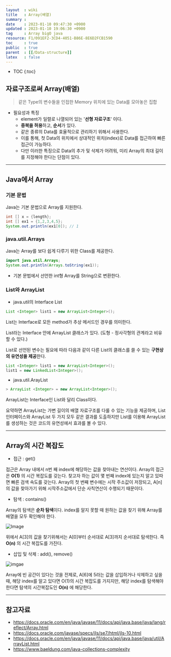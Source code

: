 ```yaml
---
layout  : wiki
title   : Array(배열)
summary : 
date    : 2023-01-10 09:47:30 +0900
updated : 2023-01-10 19:06:30 +0900
tag     : Array bigO java
resource: F1/091EF2-3CD4-4051-B86E-8E6D2FCB1590
toc     : true
public  : true
parent  : [[/Data-structure]]
latex   : false
---
```

* TOC
{:toc}

## 자료구조로써 Array(배열)

> 같은 Type의 변수들을 인접한 Memory 위치에 있는 Data를 모아놓은 집합

- 필요성과 특징
    - element가 일렬로 나열되어 있는 '**선형 자료구조**' 이다.
    - **중복을 허용**하고, **순서**가 있다.
    - 같은 종류의 Data를 효율적으로 관리하기 위해서 사용한다.
    - 이를 통해, 첫 Data의 위치에서 상대적인 위치(index)로 Data를 접근하여 빠른 접근이 가능하다.
    - 다만 이러한 특징으로 Data의 추가 및 삭제가 어려워, 미리 Array의 최대 길이를 지정해야 한다는 단점이 있다.
    

---

## Java에서 Array

### 기본 문법

Java는 기본 문법으로 Array를 지원한다.

```java
int [] x = {length};
int [] ex1 = {1,2,3,4,5};
System.out.println(ex1[0]); // 1
```

### java.util.Arrays

Java는 Array를 보다 쉽게 다루기 위한 Class를 제공한다.

```java
import java.util.Arrays;
System.out.println(Arrays.toString(ex1)); 
```
- 기본 문법에서 선언한 int형 Array를 String으로 변환한다. 

### List와 ArrayList

- java.util의 Interface List<E>
```java
List <Integer> list1 = new ArrayList<Integer>();
```
List는 Interface로 모든 method가 추상 메서드인 경우를 의미한다.

List라는 Interface 안에 ArrayList 클래스가 있다. (도형 - 정사각형의 관계라고 비유할 수 있다.)

List로 선언된 변수는 필요에 따라 다음과 같이 다른 List의 클래스를 쓸 수 있는 **구현상의 유연성을 제공**한다.


```java
List <Integer> list1 = new ArrayList<Integer>();
list1 = new LinkedList<Integer>();
```

- java.util.ArayList<E>
```java
> ArrayList <Integer> = new ArrayList<Integer>();
```
ArrayList는 Interface인 List와 달리 Class이다.

 요약하면 ArrayList는 가변 길이의 배열 자료구조를 다룰 수 있는 기능을 제공하며, List 인터페이스와 ArrayList 두 가지 모두 같은 결과를 도출하지만 
List를 이용해 ArrayList를 생성하는 것은 코드의 유연성에서 효과를 볼 수 있다.  

---

## Array의 시간 복잡도

- 접근 : get()

접근은 Array 내에서 n번 째 index에 해당하는 값을 찾아내는 연산이다.
Array의 접근은 **O(1)** 의 시간 복잡도를 갖는다. 찾고자 하는 값이 몇 번째 index에 있는지 알고 있따면 빠른 검색 속도를 갖는다. Array의 첫 번째 변수에는 시작
주소값이 저장되고, A[n]의 값을 찾아가기 위해 시작주소값에서 단순 사칙연산이 수행되기 때문이다.


- 탐색 : contains()

Array의 탐색은 **순차 탐색**이다. index를 알지 못할 때 원하는 값을 찾기 위해 Array를 배열을 모두 확인해야 한다.

![Image](https://img1.daumcdn.net/thumb/R1280x0/?scode=mtistory2&fname=https%3A%2F%2Fblog.kakaocdn.net%2Fdn%2FebR7Gv%2FbtqUWtaBdb1%2FPsZJhqmDd2BUy8b9OpJfw1%2Fimg.jpg)

위에서 A[3]의 값을 찾기위해서는 A[0]부터 순서대로 A[3]까지 순서대로 탐색한다. 즉 **O(n)** 의 시간 복잡도를 가진다.



- 삽입 및 삭제 : add(), remove()

![imgae](https://img1.daumcdn.net/thumb/R1280x0/?scode=mtistory2&fname=https%3A%2F%2Fblog.kakaocdn.net%2Fdn%2FctbBif%2FbtqU0xXor35%2Ftv2mfnmBKKakoWTN1FokYk%2Fimg.jpg)

Array에 빈 공간이 있다는 것을 전제로, A[6]에 5라는 값을 삽입하거나 삭제하고 싶을 때, 해당 index를 알고 있다면 O(1)의 시간 복잡도를 가지지만, 해당 index를 
탐색해야 한다면 탐색의 시간복잡도인 **O(n)** 에 해당한다.

---


## 참고자료
- https://docs.oracle.com/en/java/javase/11/docs/api/java.base/java/lang/reflect/Array.html
- https://docs.oracle.com/javase/specs/jls/se7/html/jls-10.html
- https://docs.oracle.com/en/java/javase/11/docs/api/java.base/java/util/ArrayList.html
- https://www.baeldung.com/java-collections-complexity

